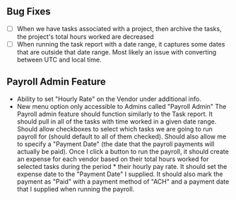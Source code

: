 ## Bug Fixes
- [ ] When we have tasks associated with a project, then archive the tasks, the project's total hours worked are decreased
- [ ] When running the task report with a date range, it captures some dates that are outside that date range. Most likely an issue with converting between UTC and local time. 

## Payroll Admin Feature
- Ability to set "Hourly Rate" on the Vendor under additional info.
- New menu option only accessible to Admins called "Payroll Admin" 
The Payroll admin feature should function similarly to the Task report. It should pull in all of the tasks with time worked in a given date range. Should allow checkboxes to select which tasks we are going to run payroll for (should default to all of them checked). Should also allow me to specify a "Payment Date" (the date that the payroll payments will actually be paid). Once I click a button to run the payroll, it should create an expense for each vendor based on their total hours worked for selected tasks during the period * their hourly pay rate. It should set the expense date to the "Payment Date" I supplied. It should also mark the payment as "Paid" with a payment method of "ACH" and a payment date that I supplied when running the payroll. 